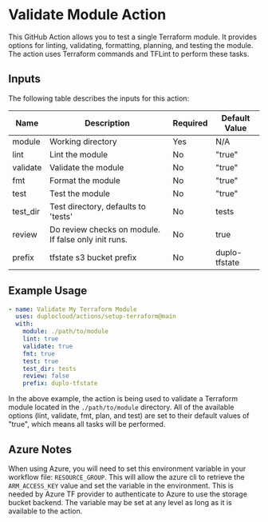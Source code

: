 # Validate Module Action

This GitHub Action allows you to test a single Terraform module. It provides options for linting, validating, formatting, planning, and testing the module. The action uses Terraform commands and TFLint to perform these tasks.

## Inputs

The following table describes the inputs for this action:

| Name | Description | Required | Default Value |
| ---- | ----------- | -------- | ------------- |
| module | Working directory | Yes | N/A |
| lint | Lint the module | No | "true" |
| validate | Validate the module | No | "true" |
| fmt | Format the module | No | "true" |
| test | Test the module | No | "true" |
| test_dir | Test directory, defaults to 'tests' | No | tests |
| review | Do review checks on module. If false only init runs. | No | true |
| prefix | tfstate s3 bucket prefix | No | duplo-tfstate |

## Example Usage

```yaml
- name: Validate My Terraform Module
  uses: duplocloud/actions/setup-terraform@main
  with:
    module: ./path/to/module
    lint: true
    validate: true
    fmt: true
    test: true
    test_dir: tests
    review: false
    prefix: duplo-tfstate
```

In the above example, the action is being used to validate a Terraform module located in the `./path/to/module` directory. All of the available options (lint, validate, fmt, plan, and test) are set to their default values of "true", which means all tasks will be performed.

## Azure Notes  

When using Azure, you will need to set this environment variable in your workflow file: `RESOURCE_GROUP`. This will allow the azure cli to retrieve the `ARM_ACCESS_KEY` value and set the variable in the environment. This is needed by Azure TF provider to authenticate to Azure to use the storage bucket backend. The variable may be set at any level as long as it is available to the action. 
